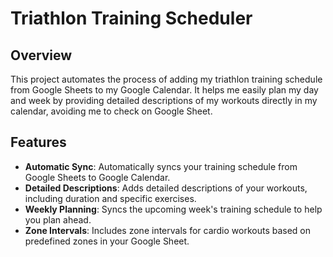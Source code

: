 # Triathlon Training Scheduler

## Overview

This project automates the process of adding my triathlon training schedule from Google Sheets to my Google Calendar. 
It helps me easily plan my day and week by providing detailed descriptions of my workouts directly in my calendar, 
avoiding me to check on Google Sheet.

## Features

- **Automatic Sync**: Automatically syncs your training schedule from Google Sheets to Google Calendar.
- **Detailed Descriptions**: Adds detailed descriptions of your workouts, including duration and specific exercises.
- **Weekly Planning**: Syncs the upcoming week's training schedule to help you plan ahead.
- **Zone Intervals**: Includes zone intervals for cardio workouts based on predefined zones in your Google Sheet.
